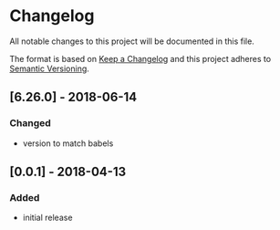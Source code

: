 # Changelog

All notable changes to this project will be documented in this file.

The format is based on [Keep a Changelog](http://keepachangelog.com/en/1.0.0/)
and this project adheres to [Semantic Versioning](http://semver.org/spec/v2.0.0.html).

## [6.26.0] - 2018-06-14
### Changed
* version to match babels

## [0.0.1] - 2018-04-13
### Added
* initial release
